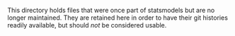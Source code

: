This directory holds files that were once part of statsmodels but
are no longer maintained.  They are retained here in order to have their
git histories readily available, but should *not* be considered usable.
